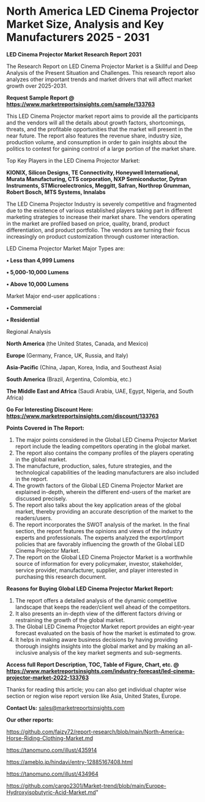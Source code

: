 # North America LED Cinema Projector Market Size, Analysis and Key Manufacturers 2025 - 2031

<strong>LED Cinema Projector Market Research Report 2031</strong>

The Research Report on LED Cinema Projector Market is a Skillful and Deep Analysis of the Present Situation and Challenges. This research report also analyzes other important trends and market drivers that will affect market growth over 2025-2031.

<strong>Request Sample Report @ <a href=https://www.marketreportsinsights.com/sample/133763>https://www.marketreportsinsights.com/sample/133763</a></strong>

This LED Cinema Projector market report aims to provide all the participants and the vendors will all the details about growth factors, shortcomings, threats, and the profitable opportunities that the market will present in the near future. The report also features the revenue share, industry size, production volume, and consumption in order to gain insights about the politics to contest for gaining control of a large portion of the market share.

Top Key Players in the LED Cinema Projector Market:

<strong>KIONIX, Silicon Designs, TE Connectivity, Honeywell International, Murata Manufacturing, CTS corporation, NXP Semiconductor, Dytran Instruments, STMicroelectronics, Meggitt, Safran, Northrop Grumman, Robert Bosch, MTS Systems, Innalabs</strong>

The LED Cinema Projector Industry is severely competitive and fragmented due to the existence of various established players taking part in different marketing strategies to increase their market share. The vendors operating in the market are profiled based on price, quality, brand, product differentiation, and product portfolio. The vendors are turning their focus increasingly on product customization through customer interaction.

LED Cinema Projector Market Major Types are:

<strong>• Less than 4,999 Lumens

• 5,000-10,000 Lumens

• Above 10,000 Lumens</strong>

Market Major end-user applications :

<strong>• Commercial

• Residential</strong>

Regional Analysis

</u><strong><b>North America</b></strong> (the United States, Canada, and Mexico)

<strong><b>Europe </b></strong>(Germany, France, UK, Russia, and Italy)

<strong><b>Asia-Pacific</b></strong> (China, Japan, Korea, India, and Southeast Asia)

<strong><b>South America</b></strong> (Brazil, Argentina, Colombia, etc.)

<strong><b>The Middle East and Africa</b></strong> (Saudi Arabia, UAE, Egypt, Nigeria, and South Africa)

<strong>Go For Interesting Discount Here: <a href=https://www.marketreportsinsights.com/discount/133763>https://www.marketreportsinsights.com/discount/133763</a></strong>

<strong>Points Covered in The Report:</strong>
<ol>
  <li>The major points considered in the Global LED Cinema Projector Market report include the leading competitors operating in the global market.</li>
  <li>The report also contains the company profiles of the players operating in the global market.</li>
  <li>The manufacture, production, sales, future strategies, and the technological capabilities of the leading manufacturers are also included in the report.</li>
  <li>The growth factors of the Global LED Cinema Projector Market are explained in-depth, wherein the different end-users of the market are discussed precisely.</li>
  <li>The report also talks about the key application areas of the global market, thereby providing an accurate description of the market to the readers/users.</li>
  <li>The report incorporates the SWOT analysis of the market. In the final section, the report features the opinions and views of the industry experts and professionals. The experts analyzed the export/import policies that are favorably influencing the growth of the Global LED Cinema Projector Market.</li>
  <li>The report on the Global LED Cinema Projector Market is a worthwhile source of information for every policymaker, investor, stakeholder, service provider, manufacturer, supplier, and player interested in purchasing this research document.</li>
</ol>
<strong>Reasons for Buying Global LED Cinema Projector Market Report:</strong>

<ol>
  <li>The report offers a detailed analysis of the dynamic competitive landscape that keeps the reader/client well ahead of the competitors.</li>
  <li>It also presents an in-depth view of the different factors driving or restraining the growth of the global market.</li>
  <li>The Global LED Cinema Projector Market report provides an eight-year forecast evaluated on the basis of how the market is estimated to grow.</li>
  <li>It helps in making aware business decisions by having providing thorough insights insights into the global market and by making an all-inclusive analysis of the key market segments and sub-segments.</li>
</ol>
<strong>Access full Report Description, TOC, Table of Figure, Chart, etc. @ <a href=https://www.marketreportsinsights.com/industry-forecast/led-cinema-projector-market-2022-133763>https://www.marketreportsinsights.com/industry-forecast/led-cinema-projector-market-2022-133763</a></strong>


Thanks for reading this article; you can also get individual chapter wise section or region wise report version like Asia, United States, Europe.

<strong>Contact Us:</strong>
sales@marketreportsinsights.com

<strong>Our other reports:</strong>

<a href=https://github.com/faizy72/report-research/blob/main/North-America-Horse-Riding-Clothing-Market.md>https://github.com/faizy72/report-research/blob/main/North-America-Horse-Riding-Clothing-Market.md</a>

<a href=https://tanomuno.com/illust/435914>https://tanomuno.com/illust/435914</a>

<a href=https://ameblo.jp/hindavi/entry-12885167408.html>https://ameblo.jp/hindavi/entry-12885167408.html</a>

<a href=https://tanomuno.com/illust/434964>https://tanomuno.com/illust/434964</a>

<a href=https://github.com/cargo2301/Market-trend/blob/main/Europe-Hydroxyisobutyric-Acid-Market.md>https://github.com/cargo2301/Market-trend/blob/main/Europe-Hydroxyisobutyric-Acid-Market.md</a>"
